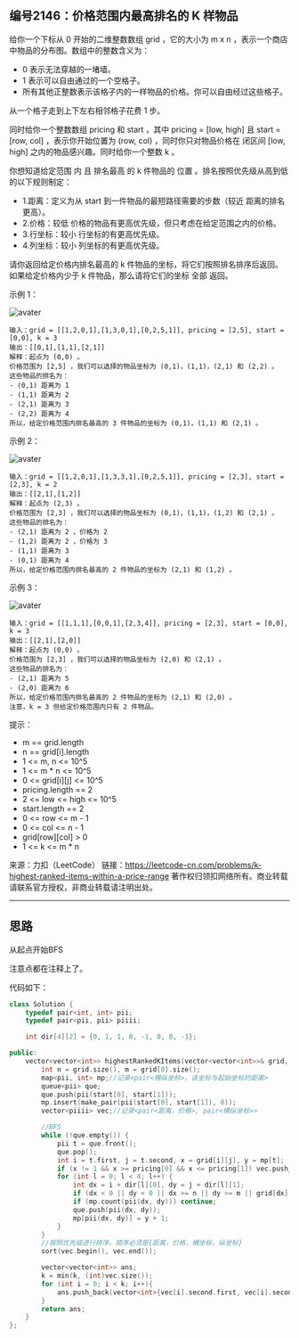 ## 编号2146：价格范围内最高排名的 K 样物品

给你一个下标从 0 开始的二维整数数组 grid ，它的大小为 m x n ，表示一个商店中物品的分布图。数组中的整数含义为：

* 0 表示无法穿越的一堵墙。
* 1 表示可以自由通过的一个空格子。
* 所有其他正整数表示该格子内的一样物品的价格。你可以自由经过这些格子。

从一个格子走到上下左右相邻格子花费 1 步。

同时给你一个整数数组 pricing 和 start ，其中 pricing = [low, high] 且 start = [row, col] ，表示你开始位置为 (row, col) ，同时你只对物品价格在 闭区间 [low, high] 之内的物品感兴趣。同时给你一个整数 k 。

你想知道给定范围 内 且 排名最高 的 k 件物品的 位置 。排名按照优先级从高到低的以下规则制定：

* 1.距离：定义为从 start 到一件物品的最短路径需要的步数（较近 距离的排名更高）。
* 2.价格：较低 价格的物品有更高优先级，但只考虑在给定范围之内的价格。
* 3.行坐标：较小 行坐标的有更高优先级。
* 4.列坐标：较小 列坐标的有更高优先级。

请你返回给定价格内排名最高的 k 件物品的坐标，将它们按照排名排序后返回。如果给定价格内少于 k 件物品，那么请将它们的坐标 全部 返回。


示例 1：

![avater](https://assets.leetcode.com/uploads/2021/12/16/example1drawio.png)

```
输入：grid = [[1,2,0,1],[1,3,0,1],[0,2,5,1]], pricing = [2,5], start = [0,0], k = 3
输出：[[0,1],[1,1],[2,1]]
解释：起点为 (0,0) 。
价格范围为 [2,5] ，我们可以选择的物品坐标为 (0,1)，(1,1)，(2,1) 和 (2,2) 。
这些物品的排名为：
- (0,1) 距离为 1
- (1,1) 距离为 2
- (2,1) 距离为 3
- (2,2) 距离为 4
所以，给定价格范围内排名最高的 3 件物品的坐标为 (0,1)，(1,1) 和 (2,1) 。
```
示例 2：

![avater](https://assets.leetcode.com/uploads/2021/12/16/example2drawio1.png)

```
输入：grid = [[1,2,0,1],[1,3,3,1],[0,2,5,1]], pricing = [2,3], start = [2,3], k = 2
输出：[[2,1],[1,2]]
解释：起点为 (2,3) 。
价格范围为 [2,3] ，我们可以选择的物品坐标为 (0,1)，(1,1)，(1,2) 和 (2,1) 。
这些物品的排名为： 
- (2,1) 距离为 2 ，价格为 2
- (1,2) 距离为 2 ，价格为 3
- (1,1) 距离为 3
- (0,1) 距离为 4
所以，给定价格范围内排名最高的 2 件物品的坐标为 (2,1) 和 (1,2) 。
```
示例 3：

![avater](https://assets.leetcode.com/uploads/2021/12/30/example3.png)

```
输入：grid = [[1,1,1],[0,0,1],[2,3,4]], pricing = [2,3], start = [0,0], k = 3
输出：[[2,1],[2,0]]
解释：起点为 (0,0) 。
价格范围为 [2,3] ，我们可以选择的物品坐标为 (2,0) 和 (2,1) 。
这些物品的排名为：
- (2,1) 距离为 5
- (2,0) 距离为 6
所以，给定价格范围内排名最高的 2 件物品的坐标为 (2,1) 和 (2,0) 。
注意，k = 3 但给定价格范围内只有 2 件物品。
```
提示：

* m == grid.length
* n == grid[i].length
* 1 <= m, n <= 10^5
* 1 <= m * n <= 10^5
* 0 <= grid[i][j] <= 10^5
* pricing.length == 2
* 2 <= low <= high <= 10^5
* start.length == 2
* 0 <= row <= m - 1
* 0 <= col <= n - 1
* grid[row][col] > 0
* 1 <= k <= m * n

来源：力扣（LeetCode）
链接：https://leetcode-cn.com/problems/k-highest-ranked-items-within-a-price-range
著作权归领扣网络所有。商业转载请联系官方授权，非商业转载请注明出处。

---
## 思路

从起点开始BFS

注意点都在注释上了。

代码如下：
```c++
class Solution {
    typedef pair<int, int> pii;
    typedef pair<pii, pii> piiii;

    int dir[4][2] = {0, 1, 1, 0, -1, 0, 0, -1};

public:
    vector<vector<int>> highestRankedKItems(vector<vector<int>>& grid, vector<int>& pricing, vector<int>& start, int k) {
        int n = grid.size(), m = grid[0].size();
        map<pii, int> mp;//记录<pair<横纵坐标>，该坐标与起始坐标的距离>
        queue<pii> que;
        que.push(pii(start[0], start[1]));
        mp.insert(make_pair(pii(start[0], start[1]), 0));
        vector<piiii> vec;//记录<pair<距离，价格>, pair<横纵坐标>>

        //BFS
        while (!que.empty()) {
            pii t = que.front(); 
            que.pop();
            int i = t.first, j = t.second, x = grid[i][j], y = mp[t];
            if (x != 1 && x >= pricing[0] && x <= pricing[1]) vec.push_back(piiii(pii(y, x), pii(i, j)));
            for (int l = 0; l < 4; l++) {
                int dx = i + dir[l][0], dy = j + dir[l][1];
                if (dx < 0 || dy < 0 || dx >= n || dy >= m || grid[dx][dy] == 0) continue;
                if (mp.count(pii(dx, dy))) continue;
                que.push(pii(dx, dy));
                mp[pii(dx, dy)] = y + 1;
            }
        }
        //按照优先级进行排序，顺序必须是{距离，价格，横坐标，纵坐标}
        sort(vec.begin(), vec.end());

        vector<vector<int>> ans;
        k = min(k, (int)vec.size());
        for (int i = 0; i < k; i++){
            ans.push_back(vector<int>{vec[i].second.first, vec[i].second.second});
        }
        return ans;
    }
};
```
